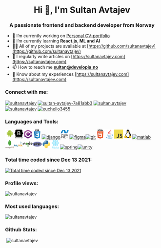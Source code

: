 <h1 align="center">Hi 👋, I'm Sultan Avtajev</h1>
<h3 align="center">A passionate frontend and backend developer from Norway</h3>



- 🔭 I’m currently working on [Personal CV-portfolio](https://github.com/sultanavtajev/CV-prosjekt.git)
- 🌱 I’m currently learning **React.js, ML and AI**
- 👨‍💻 All of my projects are available at [https://github.com/sultanavtajev](https://github.com/sultanavtajev)
- 📝 I regularly write articles on [https://sultanavtajev.com](https://sultanavtajev.com)
- 📫 How to reach me **sultan@developia.no**
- 📄 Know about my experiences [https://sultanavtajev.com](https://sultanavtajev.com)

<h3 align="left">Connect with me:</h3>
<p align="left">
<a href="https://twitter.com/sultanavtajev" target="blank"><img align="center" src="https://raw.githubusercontent.com/rahuldkjain/github-profile-readme-generator/master/src/images/icons/Social/twitter.svg" alt="sultanavtajev" height="30" width="40" /></a>
<a href="https://linkedin.com/in/sultan-avtajev-7a81abb3" target="blank"><img align="center" src="https://raw.githubusercontent.com/rahuldkjain/github-profile-readme-generator/master/src/images/icons/Social/linked-in-alt.svg" alt="sultan-avtajev-7a81abb3" height="30" width="40" /></a>
<a href="https://fb.com/sultan.avtajev" target="blank"><img align="center" src="https://raw.githubusercontent.com/rahuldkjain/github-profile-readme-generator/master/src/images/icons/Social/facebook.svg" alt="sultan.avtajev" height="30" width="40" /></a>
<a href="https://instagram.com/sultanavtajev" target="blank"><img align="center" src="https://raw.githubusercontent.com/rahuldkjain/github-profile-readme-generator/master/src/images/icons/Social/instagram.svg" alt="sultanavtajev" height="30" width="40" /></a>
<a href="https://www.youtube.com/c/euchello3455" target="blank"><img align="center" src="https://raw.githubusercontent.com/rahuldkjain/github-profile-readme-generator/master/src/images/icons/Social/youtube.svg" alt="euchello3455" height="30" width="40" /></a>
</p>

<h3 align="left">Languages and Tools:</h3>
<p align="left"><a href="https://developer.android.com" target="_blank" rel="noreferrer"><img src="https://raw.githubusercontent.com/devicons/devicon/master/icons/android/android-original-wordmark.svg" alt="android" width="30" height="30/</a><a href="https://getbootstrap.com" target="_blank" rel="noreferrer"><img src="https://raw.githubusercontent.com/devicons/devicon/master/icons/bootstrap/bootstrap-plain-wordmark.svg" alt="bootstrap" width="30" height="30"/></a><a href="https://www.w3schools.com/cs/" target="_blank" rel="noreferrer"><img src="https://raw.githubusercontent.com/devicons/devicon/master/icons/csharp/csharp-original.svg" alt="csharp" width="30" height="30"/></a><a href="https://www.w3schools.com/css/" target="_blank" rel="noreferrer"><img src="https://raw.githubusercontent.com/devicons/devicon/master/icons/css3/css3-original-wordmark.svg" alt="css3" width="30" height="30"/></a><a href="https://www.djangoproject.com/" target="_blank" rel="noreferrer"><img src="https://cdn.worldvectorlogo.com/logos/django.svg" alt="django" width="30" height="30"/></a><a href="https://dotnet.microsoft.com/" target="_blank" rel="noreferrer"><img src="https://raw.githubusercontent.com/devicons/devicon/master/icons/dot-net/dot-net-original-wordmark.svg" alt="dotnet" width="30" height="30"/></a><a href="https://www.figma.com/" target="_blank" rel="noreferrer"><img src="https://www.vectorlogo.zone/logos/figma/figma-icon.svg" alt="figma" width="40" height="30"/></a><a href="https://git-scm.com/" target="_blank" rel="noreferrer"><img src="https://www.vectorlogo.zone/logos/git-scm/git-scm-icon.svg" alt="git" width="30" height="30"/></a><a href="https://www.w3.org/html/" target="_blank" rel="noreferrer"><img src="https://raw.githubusercontent.com/devicons/devicon/master/icons/html5/html5-original-wordmark.svg" alt="html5" width="30" height="30"/></a><a href="https://www.java.com" target="_blank" rel="noreferrer"><img src="https://raw.githubusercontent.com/devicons/devicon/master/icons/java/java-original.svg" alt="java" width="30" height="30"/></a><a href="https://developer.mozilla.org/en-US/docs/Web/JavaScript" target="_blank" rel="noreferrer"><img src="https://raw.githubusercontent.com/devicons/devicon/master/icons/javascript/javascript-original.svg" alt="javascript" width="30" height="30"/></a><a href="https://www.linux.org/" target="_blank" rel="noreferrer"><img src="https://raw.githubusercontent.com/devicons/devicon/master/icons/linux/linux-original.svg" alt="linux" width="30" height="30"/></a><a href="https://www.mathworks.com/" target="_blank" rel="noreferrer"><img src="https://upload.wikimedia.org/wikipedia/commons/2/21/Matlab_Logo.png" alt="matlab" width="30" height="30"/></a><a href="https://www.mongodb.com/" target="_blank" rel="noreferrer"><img src="https://raw.githubusercontent.com/devicons/devicon/master/icons/mongodb/mongodb-original-wordmark.svg" alt="mongodb" width="30" height="30"/></a><a href="https://www.mysql.com/" target="_blank" rel="noreferrer"><img src="https://raw.githubusercontent.com/devicons/devicon/master/icons/mysql/mysql-original-wordmark.svg" alt="mysql" width="30" height="30"/></a><a href="https://nodejs.org" target="_blank" rel="noreferrer"><img src="https://raw.githubusercontent.com/devicons/devicon/master/icons/nodejs/nodejs-original-wordmark.svg" alt="nodejs" width="30" height="30"/></a><a href="https://www.php.net" target="_blank" rel="noreferrer"><img src="https://raw.githubusercontent.com/devicons/devicon/master/icons/php/php-original.svg" alt="php" width="30" height="30"/></a><a href="https://www.python.org" target="_blank" rel="noreferrer"><img src="https://raw.githubusercontent.com/devicons/devicon/master/icons/python/python-original.svg" alt="python" width="30" height="30"/></a><a href="https://reactjs.org/" target="_blank" rel="noreferrer"><img src="https://raw.githubusercontent.com/devicons/devicon/master/icons/react/react-original-wordmark.svg" alt="react" width="30" height="30"/></a><a href="https://spring.io/" target="_blank" rel="noreferrer"><img src="https://www.vectorlogo.zone/logos/springio/springio-icon.svg" alt="spring" width="30" height="30"/></a><a href="https://unity.com/" target="_blank" rel="noreferrer"><img src="https://www.vectorlogo.zone/logos/unity3d/unity3d-icon.svg" alt="unity" width="30" height="30"/> </a> 
</p>

<h3 align="left">Total time coded since Dec 13 2021:</h3>
<p align="left"><a href="https://wakatime.com/@1897740b-8b23-4d6f-8a2f-2c1f14bf7598"><img src="https://wakatime.com/badge/user/1897740b-8b23-4d6f-8a2f-2c1f14bf7598.svg" alt="Total time coded since Dec 13 2021" /></a>

<h3 align="left">Profile views:</h3>
<p align="left"> <img src="https://komarev.com/ghpvc/?username=sultanavtajev&label=Profile%20views&color=0e75b6&style=flat" alt="sultanavtajev" /> </p>

<h3 align="left">Most used languages:</h3>
<p align="left"><img src="https://github-readme-stats.vercel.app/api/top-langs?username=sultanavtajev&show_icons=true&locale=en&layout=compact" alt="sultanavtajev" /></p>

<h3 align="left">Github Stats:</h3>
<p align="left">&nbsp;<img src="https://github-readme-stats.vercel.app/api?username=sultanavtajev&show_icons=true&locale=en" alt="sultanavtajev" /></p>
